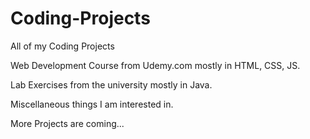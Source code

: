 # Coding-Projects
All of my Coding Projects

Web Development Course from Udemy.com mostly in HTML, CSS, JS.

Lab Exercises from the university mostly in Java.

Miscellaneous things I am interested in.

More Projects are coming...
